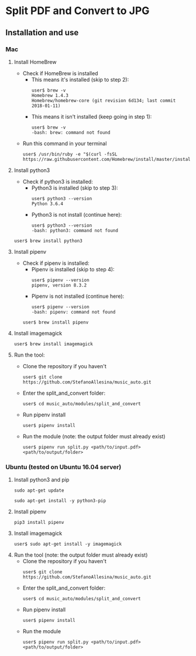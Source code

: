# Split PDF and Convert to JPG

## Installation and use
### Mac
1. Install HomeBrew
    * Check if HomeBrew is installed
        * This means it's installed (skip to step 2):
            ```
            user$ brew -v
            Homebrew 1.4.3 
            Homebrew/homebrew-core (git revision 6d134; last commit 2018-01-11)
            ```
        * This means it isn't installed (keep going in step 1):
            ```
            user$ brew -v
            -bash: brew: command not found
            ```
    * Run this command in your terminal
        ```
        user$ /usr/bin/ruby -e "$(curl -fsSL https://raw.githubusercontent.com/Homebrew/install/master/install)"
        ```
2. Install python3
    * Check if python3 is installed:
        * Python3 is installed (skip to step 3):
            ```
            user$ python3 --version
            Python 3.6.4
            ```
        * Python3 is not install (continue here):
            ```
            user$ python3 --version
            -bash: python3: command not found
            ```
    ```
    user$ brew install python3
    ```

3. Install pipenv
    * Check if pipenv is installed:
        * Pipenv is installed (skip to step 4):
            ```
            user$ pipenv --version
            pipenv, version 8.3.2
            ```
        * Pipenv is not installed (continue here):
            ```
            user$ pipenv --version
            -bash: pipenv: command not found
            ```
        ```
        user$ brew install pipenv
        ```
4. Install imagemagick
    ```
    user$ brew install imagemagick
    ```
5. Run the tool:
    * Clone the repository if you haven't
        ```
        user$ git clone https://github.com/StefanoAllesina/music_auto.git
        ```
    * Enter the split_and_convert folder:
        ```
        user$ cd music_auto/modules/split_and_convert
        ```
    * Run pipenv install
        ```
        user$ pipenv install
        ```
    * Run the module (note: the output folder must already exist)
        ```
        user$ pipenv run split.py <path/to/input.pdf> <path/to/output/folder>
        ```

### Ubuntu (tested on Ubuntu 16.04 server)
1. Install python3 and pip
    ```
    sudo apt-get update 
    ```
    ```
    sudo apt-get install -y python3-pip
    ```
2. Install pipenv
    ```
    pip3 install pipenv
    ```
3. Install imagemagick
    ```
    user$ sudo apt-get install -y imagemagick
    ```
4. Run the tool (note: the output folder must already exist)
    * Clone the repository if you haven't
        ```
        user$ git clone https://github.com/StefanoAllesina/music_auto.git
        ```
    * Enter the split_and_convert folder:
        ```
        user$ cd music_auto/modules/split_and_convert
        ```
    * Run pipenv install
        ```
        user$ pipenv install
        ```
    * Run the module
        ```
        user$ pipenv run split.py <path/to/input.pdf> <path/to/output/folder>
        ```